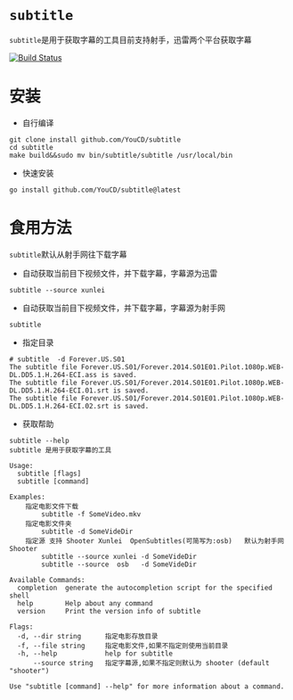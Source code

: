 # `subtitle`
`subtitle`是用于获取字幕的工具目前支持射手，迅雷两个平台获取字幕

[![Build Status](https://app.travis-ci.com/YouCD/subtitle.svg?branch=main)](https://app.travis-ci.com/YouCD/subtitle)
# 安装
* 自行编译
```shell
git clone install github.com/YouCD/subtitle
cd subtitle
make build&&sudo mv bin/subtitle/subtitle /usr/local/bin
```
* 快速安装
```shell
go install github.com/YouCD/subtitle@latest

```
# 食用方法
`subtitle`默认从射手网往下载字幕

* 自动获取当前目下视频文件，并下载字幕，字幕源为迅雷
```shell
subtitle --source xunlei 
```
* 自动获取当前目下视频文件，并下载字幕，字幕源为射手网
```shell
subtitle 
```
* 指定目录
```shell
# subtitle  -d Forever.US.S01 
The subtitle file Forever.US.S01/Forever.2014.S01E01.Pilot.1080p.WEB-DL.DD5.1.H.264-ECI.ass is saved.
The subtitle file Forever.US.S01/Forever.2014.S01E01.Pilot.1080p.WEB-DL.DD5.1.H.264-ECI.01.srt is saved.
The subtitle file Forever.US.S01/Forever.2014.S01E01.Pilot.1080p.WEB-DL.DD5.1.H.264-ECI.02.srt is saved.

```
* 获取帮助
```shell
subtitle --help            
subtitle 是用于获取字幕的工具

Usage:
  subtitle [flags]
  subtitle [command]

Examples:
    指定电影文件下载
        subtitle -f SomeVideo.mkv
    指定电影文件夹
        subtitle -d SomeVideDir
    指定源 支持 Shooter Xunlei  OpenSubtitles(可简写为:osb)   默认为射手网 Shooter
        subtitle --source xunlei -d SomeVideDir
        subtitle --source  osb   -d SomeVideDir

Available Commands:
  completion  generate the autocompletion script for the specified shell
  help        Help about any command
  version     Print the version info of subtitle

Flags:
  -d, --dir string      指定电影存放目录
  -f, --file string     指定电影文件,如果不指定则使用当前目录
  -h, --help            help for subtitle
      --source string   指定字幕源,如果不指定则默认为 shooter (default "shooter")

Use "subtitle [command] --help" for more information about a command.

```
